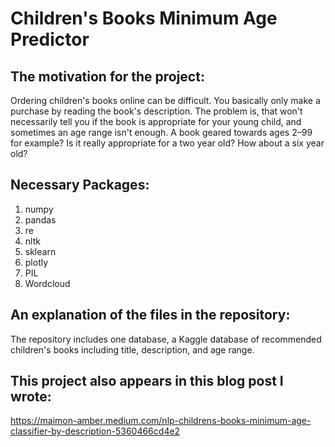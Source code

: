 # Children's Books Minimum Age Predictor

## The motivation for the project:

Ordering children's books online can be difficult. You basically only make a purchase by reading the book's description. The problem is, that won't necessarily tell you if the book is appropriate for your young child, and sometimes an age range isn't enough. A book geared towards ages 2–99 for example? Is it really appropriate for a two year old? How about a six year old?

## Necessary Packages:

1. numpy 
2. pandas
3. re
4. nltk 
5. sklearn
6. plotly
7. PIL
8. Wordcloud

## An explanation of the files in the repository:
The repository includes one database, a Kaggle database of recommended children's books including title, description, and age range.

## This project also appears in this blog post I wrote:
https://maimon-amber.medium.com/nlp-childrens-books-minimum-age-classifier-by-description-5360466cd4e2
